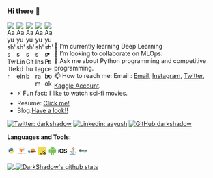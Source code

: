 ### Hi there 👋

<a href="https://twitter.com/darkshadow9799">
  <img align="left" alt="Aayush's Twitter" width="22px" src="https://cdn.jsdelivr.net/npm/simple-icons@v3/icons/twitter.svg" />
</a>
<a href="https://linkedin.com/in/aayush-jain-88a674148">
  <img align="left" alt="Aayush's Linkdein" width="22px" src="https://cdn.jsdelivr.net/npm/simple-icons@v3/icons/linkedin.svg" />
</a>
<a href="https://github.com/darkshadow9799">
  <img align="left" alt="Aayush's Github" width="22px" src="https://cdn.jsdelivr.net/npm/simple-icons@v3/icons/github.svg" />
</a>
<a href="https://instagram.com/mr_aayush_jain/">
  <img align="left" alt="Aayush's Instagram" width="22px" src="https://cdn.jsdelivr.net/npm/simple-icons@v3/icons/instagram.svg" />
</a>
<a href="https://www.facebook.com/aayush.jain.9843/">
  <img align="left" alt="Aayush's Facebook" width="22px" src="https://cdn.jsdelivr.net/npm/simple-icons@v3/icons/facebook.svg" />
</a>

<br/>
<br/>


- 🌱 I’m currently learning Deep Learning
- 👯 I’m looking to collaborate on MLOps.
- 💬 Ask me about Python programming and competitive programming.
- 📫 How to reach me: Email : <a href="mailto: jainaayush99.aj@gmail.com">Email</a>, <a href="https://www.instagram.com/mr_aayush_jain/">Instagram</a>, <a href="https://twitter.com/Darkshadow9799">Twitter</a>, <a href="https://www.kaggle.com/aayushjain9799/">Kaggle Account</a>.
- ⚡ Fun fact: I like to watch sci-fi movies.
- Resume: <a href="https://drive.google.com/file/d/1Ns3v72ojMCxqebb_q0oJHNpX56RS3axl/view?usp=sharing">Click me!</a>
- Blog:<a href="https://medium.com/@jainaayush99.aj/">Have a look!!</a>

[![Twitter: darkshadow](https://img.shields.io/twitter/follow/darkshadow9799?style=social)](https://twitter.com/darkshadow9799)
[![Linkedin: aayush](https://img.shields.io/badge/-aayush-blue?style=flat-square&logo=Linkedin&logoColor=white&link=https://www.linkedin.com/in/aayush-jain-88a674148/)](https://www.linkedin.com/in/aayush-jain-88a674148/)
[![GitHub darkshadow](https://img.shields.io/github/followers/darkshadow9799?label=follow&style=social)](https://github.com/darkshadow9799)

**Languages and Tools:**  

<code><img height="20" src="https://raw.githubusercontent.com/github/explore/80688e429a7d4ef2fca1e82350fe8e3517d3494d/topics/python/python.png"></code>
<code><img height="20" src="https://raw.githubusercontent.com/github/explore/80688e429a7d4ef2fca1e82350fe8e3517d3494d/topics/tensorflow/tensorflow.png"></code>
<code><img height="20" src="https://raw.githubusercontent.com/github/explore/80688e429a7d4ef2fca1e82350fe8e3517d3494d/topics/scikit-learn/scikit-learn.png"></code>
<code><img height="20" src="https://raw.githubusercontent.com/github/explore/80688e429a7d4ef2fca1e82350fe8e3517d3494d/topics/javascript/javascript.png"></code>
<code><img height="20" src="https://raw.githubusercontent.com/github/explore/80688e429a7d4ef2fca1e82350fe8e3517d3494d/topics/android/android.png"></code>
<code><img height="20" src="https://raw.githubusercontent.com/github/explore/80688e429a7d4ef2fca1e82350fe8e3517d3494d/topics/ios/ios.png"></code>
<code><img height="20" src="https://raw.githubusercontent.com/github/explore/80688e429a7d4ef2fca1e82350fe8e3517d3494d/topics/java/java.png"></code>
<code><img height="20" src="https://raw.githubusercontent.com/github/explore/80688e429a7d4ef2fca1e82350fe8e3517d3494d/topics/django/django.png"></code>    

<a href="https://github.com/darkshadow9799">
  <img align="center" src="https://github-readme-stats.vercel.app/api/top-langs/?username=darkshadow9799&theme=dark&hide_langs_below=1" />
</a>
<a href="https://github.com/darkshadow9799">
 <img align="center" src="https://github-readme-stats.vercel.app/api?username=darkshadow9799&show_icons=true&theme=dracula&line_height=27" alt="DarkShadow's github stats"/>
</a>
